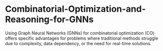 # Combinatorial-Optimization-and-Reasoning-for-GNNs
Using Graph Neural Networks (GNNs) for combinatorial optimization (CO) offers specific advantages for problems where traditional methods struggle due to complexity, data dependency, or the need for real-time solutions.

